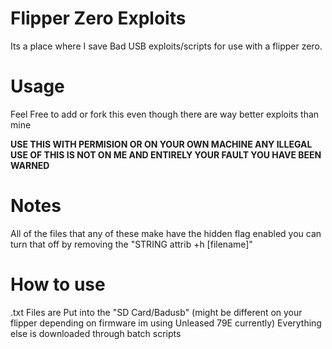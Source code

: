# Flipper Zero Exploits
Its a place where I save Bad USB exploits/scripts for use with a flipper zero.

# Usage
Feel Free to add or fork this even though there are way better exploits than mine

__USE THIS WITH PERMISION OR ON YOUR OWN MACHINE ANY ILLEGAL USE OF THIS IS NOT ON ME AND ENTIRELY YOUR FAULT YOU HAVE BEEN WARNED__

# Notes
All of the files that any of these make have the hidden flag enabled
you can turn that off by removing the "STRING attrib +h [filename]"

# How to use
.txt Files are Put into the "SD Card/Badusb" (might be different on your flipper depending on firmware im using Unleased 79E currently)
Everything else is downloaded through batch scripts
